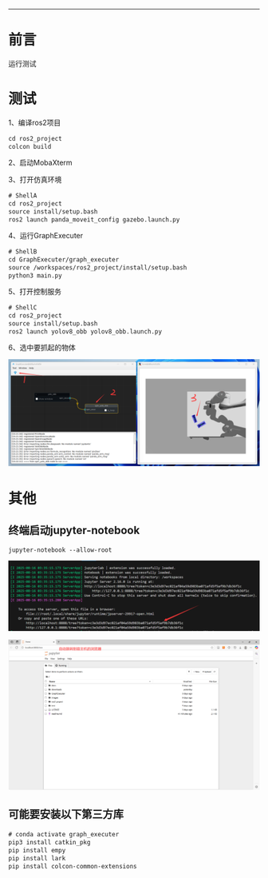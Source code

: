 
---

# 前言

运行测试

# 测试

1、编译ros2项目

```shell
cd ros2_project
colcon build
```

2、启动MobaXterm

3、打开仿真环境

```shell
# ShellA
cd ros2_project 
source install/setup.bash
ros2 launch panda_moveit_config gazebo.launch.py
```

4、运行GraphExecuter
```shell
# ShellB
cd GraphExecuter/graph_executer
source /workspaces/ros2_project/install/setup.bash
python3 main.py
```


5、打开控制服务
```shell
# ShellC
cd ros2_project 
source install/setup.bash
ros2 launch yolov8_obb yolov8_obb.launch.py
```

6、选中要抓起的物体

![alt text](images/image-2.png)

# 其他

## 终端启动jupyter-notebook

```shell
jupyter-notebook --allow-root
```

![alt text](images/image-3.png)

![alt text](images/image-4.png)


## 可能要安装以下第三方库

```shell
# conda activate graph_executer
pip3 install catkin_pkg
pip install empy
pip install lark
pip install colcon-common-extensions
```